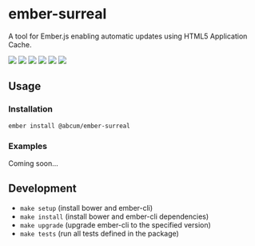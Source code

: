 # ember-surreal

A tool for Ember.js enabling automatic updates using HTML5 Application Cache.

[![](https://img.shields.io/circleci/project/abcum/ember-surreal/master.svg?style=flat-square)](https://circleci.com/gh/abcum/ember-surreal) [![](https://img.shields.io/npm/v/@abcum/ember-surreal.svg?style=flat-square)](https://www.npmjs.com/package/@abcum/ember-surreal) [![](https://img.shields.io/badge/ember-2.1.0+-orange.svg?style=flat-square)](https://github.com/abcum/ember-surreal) [![](https://david-dm.org/abcum/ember-surreal/status.svg?style=flat-square)](https://david-dm.org/abcum/ember-surreal) [![](https://david-dm.org/abcum/ember-surreal/dev-status.svg?style=flat-square)](https://david-dm.org/abcum/ember-surreal?type=dev) [![](https://img.shields.io/badge/license-MIT-00bfff.svg?style=flat-square)](https://github.com/abcum/ember-surreal) 

## Usage

### Installation

`ember install @abcum/ember-surreal`

### Examples

Coming soon...

## Development

- `make setup` (install bower and ember-cli)
- `make install` (install bower and ember-cli dependencies)
- `make upgrade` (upgrade ember-cli to the specified version)
- `make tests` (run all tests defined in the package)

